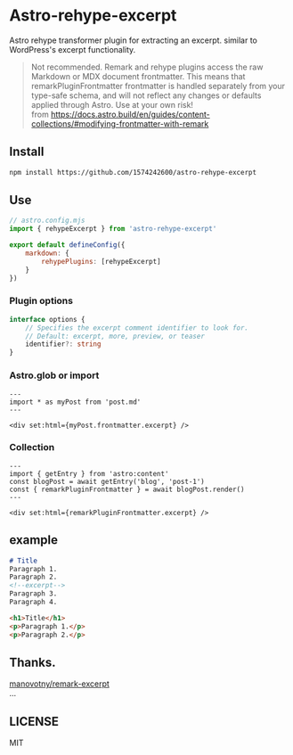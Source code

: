 # Astro-rehype-excerpt
Astro rehype transformer plugin for extracting an excerpt. similar to WordPress's excerpt functionality.  


> Not recommended. Remark and rehype plugins access the raw Markdown or MDX document frontmatter. This means that remarkPluginFrontmatter frontmatter is handled separately from your type-safe schema, and will not reflect any changes or defaults applied through Astro. Use at your own risk!    
from https://docs.astro.build/en/guides/content-collections/#modifying-frontmatter-with-remark



## Install
```bash
npm install https://github.com/1574242600/astro-rehype-excerpt
```

## Use
```js
// astro.config.mjs
import { rehypeExcerpt } from 'astro-rehype-excerpt'

export default defineConfig({
    markdown: {
        rehypePlugins: [rehypeExcerpt]
    }
})
```

### Plugin options
```ts
interface options {
    // Specifies the excerpt comment identifier to look for.
    // Default: excerpt, more, preview, or teaser
    identifier?: string 
}
```

### Astro.glob or import
```astro
---
import * as myPost from 'post.md'
---

<div set:html={myPost.frontmatter.excerpt} />
```
### Collection
```astro
---
import { getEntry } from 'astro:content'
const blogPost = await getEntry('blog', 'post-1')
const { remarkPluginFrontmatter } = await blogPost.render()
---

<div set:html={remarkPluginFrontmatter.excerpt} />
```
## example

```md
# Title
Paragraph 1.
Paragraph 2.
<!--excerpt-->
Paragraph 3.
Paragraph 4.
```
```html
<h1>Title</h1>
<p>Paragraph 1.</p>
<p>Paragraph 2.</p>
```


## Thanks.
[manovotny/remark-excerpt](https://github.com/manovotny/remark-excerpt)  
...

## LICENSE
MIT